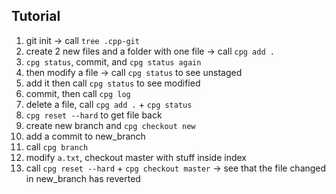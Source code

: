 ## Tutorial 
1. git init -> call `tree .cpp-git`
2. create 2 new files and a folder with one file -> call `cpg add .`
3. `cpg status`, commit, and `cpg status again`
3. then modify a file -> call `cpg status` to see unstaged
4. add it then call `cpg status` to see modified
5. commit, then call `cpg log`
6. delete a file, call `cpg add .` + `cpg status`
7. `cpg reset --hard` to get file back 
8. create new branch and `cpg checkout new`
9. add a commit to new_branch
10. call `cpg branch`
11. modify `a.txt`, checkout master with stuff inside index
12. call `cpg reset --hard` + `cpg checkout master` -> see that the file changed in new_branch has reverted
